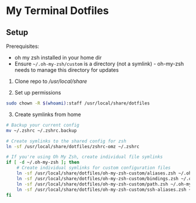 # My Terminal Dotfiles

## Setup
Prerequisites:
- oh my zsh installed in your home dir
- Ensure `~/.oh-my-zsh/custom` is a directory (not a symlink) - oh-my-zsh needs to manage this directory for updates 

1. Clone repo to _/usr/local/share_

2. Set up permissions 

```bash
sudo chown -R $(whoami):staff /usr/local/share/dotfiles
```

3. Create symlinks from home

```bash
# Backup your current config
mv ~/.zshrc ~/.zshrc.backup

# Create symlinks to the shared config for zsh
ln -sf /usr/local/share/dotfiles/zshrc-omz ~/.zshrc

# If you're using Oh My Zsh, create individual file symlinks
if [ -d ~/.oh-my-zsh ]; then
    # Create individual symlinks for custom configuration files
    ln -sf /usr/local/share/dotfiles/oh-my-zsh-custom/aliases.zsh ~/.oh-my-zsh/custom/aliases.zsh
    ln -sf /usr/local/share/dotfiles/oh-my-zsh-custom/bindings.zsh ~/.oh-my-zsh/custom/bindings.zsh
    ln -sf /usr/local/share/dotfiles/oh-my-zsh-custom/path.zsh ~/.oh-my-zsh/custom/path.zsh
    ln -sf /usr/local/share/dotfiles/oh-my-zsh-custom/ssh-aliases.zsh ~/.oh-my-zsh/custom/ssh-aliases.zsh
fi
```
